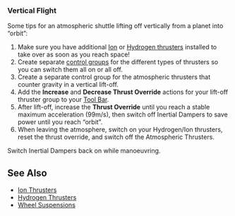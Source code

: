 
### Vertical Flight

Some tips for an atmospheric shuttle lifting off vertically from a planet into “orbit”:

1.  Make sure you have additional [Ion](https://spaceengineers.wiki.gg/wiki/Ion_Thruster "Ion Thruster") or [Hydrogen thrusters](https://spaceengineers.wiki.gg/wiki/Hydrogen_Thruster "Hydrogen Thruster") installed to take over as soon as you reach space!
2.  Create separate [control groups](https://spaceengineers.wiki.gg/wiki/Groups "Groups") for the different types of thrusters so you can switch them all on or all off.
3.  Create a separate control group for the atmospheric thrusters that counter gravity in a vertical lift-off.
4.  Add the **Increase** and **Decrease Thrust Override** actions for your lift-off thruster group to your [Tool Bar](https://spaceengineers.wiki.gg/wiki/Tool_Bar "Tool Bar").
5.  After lift-off, increase the **Thrust Override** until you reach a stable maximum acceleration (99m/s), then switch off Inertial Dampers to save power until you reach “orbit”.
6.  When leaving the atmosphere, switch on your Hydrogen/Ion thrusters, reset the thrust override, and switch off the Atmospheric Thrusters.

Switch Inertial Dampers back on while manoeuvring.

## See Also

*   [Ion Thrusters](https://spaceengineers.wiki.gg/wiki/Ion_Thrusters "Ion Thrusters")
*   [Hydrogen Thrusters](https://spaceengineers.wiki.gg/wiki/Hydrogen_Thrusters "Hydrogen Thrusters")
*   [Wheel Suspensions](https://spaceengineers.wiki.gg/wiki/Wheel_Suspension "Wheel Suspension")